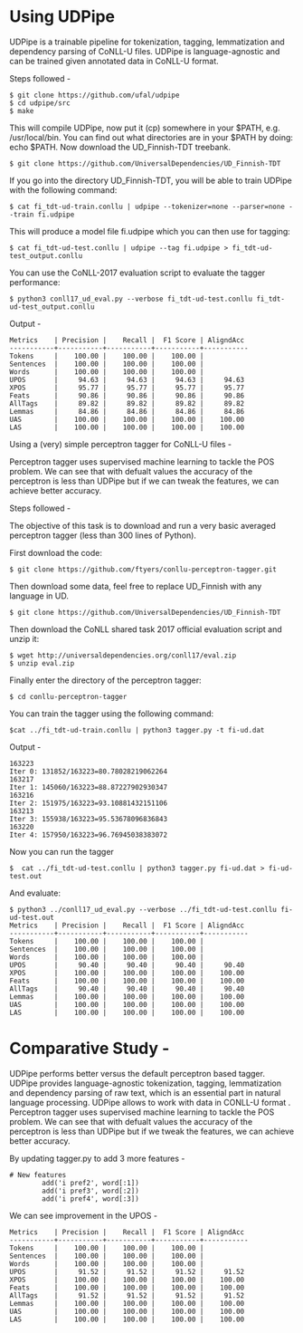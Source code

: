 # Using UDPipe

UDPipe is a trainable pipeline for tokenization, tagging, lemmatization and dependency parsing of CoNLL-U files. UDPipe is language-agnostic and can be trained given annotated data in CoNLL-U format.

Steps followed - 

```
$ git clone https://github.com/ufal/udpipe
$ cd udpipe/src
$ make
```

This will compile UDPipe, now put it (cp) somewhere in your $PATH, e.g. /usr/local/bin. You can find out what directories are in your $PATH by doing: echo $PATH.
Now download the UD_Finnish-TDT treebank.

```
$ git clone https://github.com/UniversalDependencies/UD_Finnish-TDT
```

If you go into the directory UD_Finnish-TDT, you will be able to train UDPipe with the following command:
```
$ cat fi_tdt-ud-train.conllu | udpipe --tokenizer=none --parser=none --train fi.udpipe
```

This will produce a model file fi.udpipe which you can then use for tagging:

```
$ cat fi_tdt-ud-test.conllu | udpipe --tag fi.udpipe > fi_tdt-ud-test_output.conllu
```

You can use the CoNLL-2017 evaluation script to evaluate the tagger performance:

```
$ python3 conll17_ud_eval.py --verbose fi_tdt-ud-test.conllu fi_tdt-ud-test_output.conllu
```
Output - 

```
Metrics    | Precision |    Recall |  F1 Score | AligndAcc
-----------+-----------+-----------+-----------+-----------
Tokens     |    100.00 |    100.00 |    100.00 |
Sentences  |    100.00 |    100.00 |    100.00 |
Words      |    100.00 |    100.00 |    100.00 |
UPOS       |     94.63 |     94.63 |     94.63 |     94.63
XPOS       |     95.77 |     95.77 |     95.77 |     95.77
Feats      |     90.86 |     90.86 |     90.86 |     90.86
AllTags    |     89.82 |     89.82 |     89.82 |     89.82
Lemmas     |     84.86 |     84.86 |     84.86 |     84.86
UAS        |    100.00 |    100.00 |    100.00 |    100.00
LAS        |    100.00 |    100.00 |    100.00 |    100.00
```

Using a (very) simple perceptron tagger for CoNLL-U files - 

Perceptron tagger uses supervised machine learning to tackle the POS problem. We can see that with defualt values the accuracy of the perceptron is less than UDPipe but if we can tweak the features, we can achieve better accuracy.

Steps followed - 

The objective of this task is to download and run a very basic averaged perceptron tagger (less than 300 lines of Python).

First download the code:

```
$ git clone https://github.com/ftyers/conllu-perceptron-tagger.git
```

Then download some data, feel free to replace UD_Finnish with any language in UD.

```
$ git clone https://github.com/UniversalDependencies/UD_Finnish-TDT
```

Then download the CoNLL shared task 2017 official evaluation script and unzip it:

```
$ wget http://universaldependencies.org/conll17/eval.zip
$ unzip eval.zip
```

Finally enter the directory of the perceptron tagger:

```
$ cd conllu-perceptron-tagger
```

You can train the tagger using the following command:
```
$cat ../fi_tdt-ud-train.conllu | python3 tagger.py -t fi-ud.dat
```
Output - 
```
163223
Iter 0: 131852/163223=80.78028219062264
163217
Iter 1: 145060/163223=88.87227902930347
163216
Iter 2: 151975/163223=93.10881432151106
163213
Iter 3: 155938/163223=95.53678096836843
163220
Iter 4: 157950/163223=96.76945038383072
```
Now you can run the tagger

```
$  cat ../fi_tdt-ud-test.conllu | python3 tagger.py fi-ud.dat > fi-ud-test.out
```

And evaluate:
```
$ python3 ../conll17_ud_eval.py --verbose ../fi_tdt-ud-test.conllu fi-ud-test.out
Metrics    | Precision |    Recall |  F1 Score | AligndAcc
-----------+-----------+-----------+-----------+-----------
Tokens     |    100.00 |    100.00 |    100.00 |
Sentences  |    100.00 |    100.00 |    100.00 |
Words      |    100.00 |    100.00 |    100.00 |
UPOS       |     90.40 |     90.40 |     90.40 |     90.40
XPOS       |    100.00 |    100.00 |    100.00 |    100.00
Feats      |    100.00 |    100.00 |    100.00 |    100.00
AllTags    |     90.40 |     90.40 |     90.40 |     90.40
Lemmas     |    100.00 |    100.00 |    100.00 |    100.00
UAS        |    100.00 |    100.00 |    100.00 |    100.00
LAS        |    100.00 |    100.00 |    100.00 |    100.00
```
# Comparative Study - 
UDPipe performs better versus the default perceptron based tagger.
UDPipe provides language-agnostic tokenization, tagging, lemmatization and dependency parsing of raw text, which is an essential part in natural language processing.
UDPipe allows to work with data in CONLL-U format .
Perceptron tagger uses supervised machine learning to tackle the POS problem. We can see that with defualt values the accuracy of the perceptron is less than UDPipe but if we tweak the features, we can achieve better accuracy.

By updating tagger.py to add 3 more features - 
```
# New features
        add('i pref2', word[:1])
        add('i pref3', word[:2])
        add('i pref4', word[:3])
```
We can see improvement in the UPOS - 
```
Metrics    | Precision |    Recall |  F1 Score | AligndAcc
-----------+-----------+-----------+-----------+-----------
Tokens     |    100.00 |    100.00 |    100.00 |
Sentences  |    100.00 |    100.00 |    100.00 |
Words      |    100.00 |    100.00 |    100.00 |
UPOS       |     91.52 |     91.52 |     91.52 |     91.52
XPOS       |    100.00 |    100.00 |    100.00 |    100.00
Feats      |    100.00 |    100.00 |    100.00 |    100.00
AllTags    |     91.52 |     91.52 |     91.52 |     91.52
Lemmas     |    100.00 |    100.00 |    100.00 |    100.00
UAS        |    100.00 |    100.00 |    100.00 |    100.00
LAS        |    100.00 |    100.00 |    100.00 |    100.00
```
